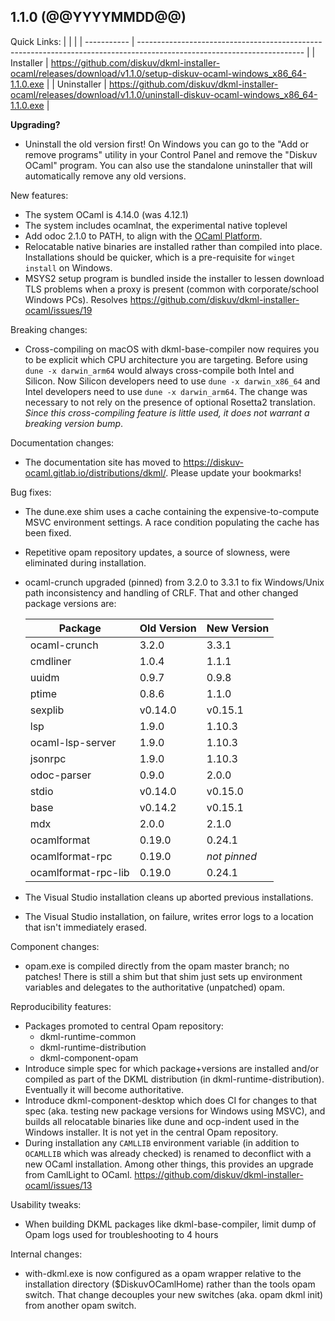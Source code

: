 ## 1.1.0 (@@YYYYMMDD@@)

Quick Links:
|             |                                                                                                                         |
| ----------- | ----------------------------------------------------------------------------------------------------------------------- |
| Installer   | https://github.com/diskuv/dkml-installer-ocaml/releases/download/v1.1.0/setup-diskuv-ocaml-windows_x86_64-1.1.0.exe     |
| Uninstaller | https://github.com/diskuv/dkml-installer-ocaml/releases/download/v1.1.0/uninstall-diskuv-ocaml-windows_x86_64-1.1.0.exe |

**Upgrading?**
* Uninstall the old version first! On Windows you can go to the
  "Add or remove programs" utility in your Control Panel and remove
  the "Diskuv OCaml" program. You can also use the standalone uninstaller
  that will automatically remove any old versions.

New features:
* The system OCaml is 4.14.0 (was 4.12.1)
* The system includes ocamlnat, the experimental native toplevel
* Add odoc 2.1.0 to PATH, to align with the [OCaml Platform](https://ocaml.org/docs/platform).
* Relocatable native binaries are installed rather than compiled into place.
  Installations should be quicker, which is a pre-requisite for `winget install`
  on Windows.
* MSYS2 setup program is bundled inside the installer to lessen download TLS problems
  when a proxy is present (common with corporate/school Windows PCs).
  Resolves https://github.com/diskuv/dkml-installer-ocaml/issues/19

Breaking changes:
* Cross-compiling on macOS with dkml-base-compiler now requires you to be explicit
  which CPU architecture you are targeting. Before using `dune -x darwin_arm64`
  would always cross-compile both Intel and Silicon. Now Silicon developers
  need to use `dune -x darwin_x86_64` and Intel developers need to use
  `dune -x darwin_arm64`. The change was necessary to not rely on the presence
  of optional Rosetta2 translation. *Since this cross-compiling feature is little used, it does not warrant a breaking version bump*.

Documentation changes:
* The documentation site has moved to
  https://diskuv-ocaml.gitlab.io/distributions/dkml/. Please update your
  bookmarks!

Bug fixes:
* The dune.exe shim uses a cache containing the expensive-to-compute MSVC environment
  settings. A race condition populating the cache has been fixed.
* Repetitive opam repository updates, a source of slowness, were eliminated
  during installation.
* ocaml-crunch upgraded (pinned) from 3.2.0 to 3.3.1 to fix Windows/Unix path
  inconsistency and handling of CRLF. That and other changed package versions
  are:

  | Package             | Old Version | New Version  |
  | ------------------- | ----------- | ------------ |
  | ocaml-crunch        | 3.2.0       | 3.3.1        |
  | cmdliner            | 1.0.4       | 1.1.1        |
  | uuidm               | 0.9.7       | 0.9.8        |
  | ptime               | 0.8.6       | 1.1.0        |
  | sexplib             | v0.14.0     | v0.15.1      |
  | lsp                 | 1.9.0       | 1.10.3       |
  | ocaml-lsp-server    | 1.9.0       | 1.10.3       |
  | jsonrpc             | 1.9.0       | 1.10.3       |
  | odoc-parser         | 0.9.0       | 2.0.0        |
  | stdio               | v0.14.0     | v0.15.0      |
  | base                | v0.14.2     | v0.15.1      |
  | mdx                 | 2.0.0       | 2.1.0        |
  | ocamlformat         | 0.19.0      | 0.24.1       |
  | ocamlformat-rpc     | 0.19.0      | *not pinned* |
  | ocamlformat-rpc-lib | 0.19.0      | 0.24.1       |

* The Visual Studio installation cleans up aborted previous installations.
* The Visual Studio installation, on failure, writes error logs to a location
  that isn't immediately erased.

Component changes:
* opam.exe is compiled directly from the opam master branch; no patches! There is
  still a shim but that shim just sets up environment variables and delegates
  to the authoritative (unpatched) opam.

Reproducibility features:
* Packages promoted to central Opam repository:
  * dkml-runtime-common
  * dkml-runtime-distribution
  * dkml-component-opam
* Introduce simple spec for which package+versions are installed and/or compiled
  as part of the DKML distribution (in dkml-runtime-distribution). Eventually it
  will become authoritative.
* Introduce dkml-component-desktop which does CI for changes to that spec (aka.
  testing new package versions for Windows using MSVC), and builds all relocatable
  binaries like dune and ocp-indent used in the Windows installer. It is not
  yet in the central Opam repository.
* During installation any `CAMLLIB` environment variable (in addition to
  `OCAMLLIB` which was already checked) is renamed to deconflict with a new
  OCaml installation. Among other things, this provides an upgrade from
  CamlLight to OCaml. https://github.com/diskuv/dkml-installer-ocaml/issues/13

Usability tweaks:
* When building DKML packages like dkml-base-compiler, limit dump of Opam
  logs used for troubleshooting to 4 hours

Internal changes:
* with-dkml.exe is now configured as a opam wrapper relative to the
  installation directory ($DiskuvOCamlHome) rather than the tools opam switch.
  That change decouples your new switches (aka. opam dkml init) from another
  opam switch.
